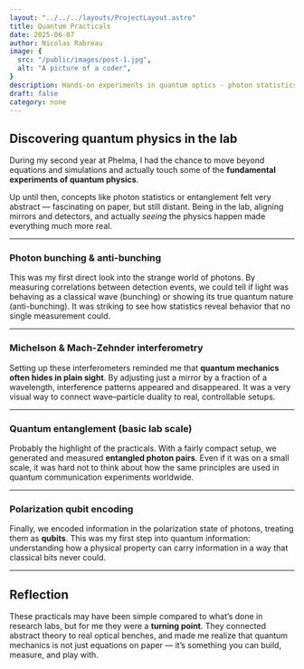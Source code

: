 ```yaml
---
layout: "../../../layouts/ProjectLayout.astro"
title: Quantum Practicals
date: 2025-06-07
author: Nicolas Rabreau
image: {
  src: "/public/images/post-1.jpg",
  alt: "A picture of a coder",
}
description: Hands-on experiments in quantum optics - photon statistics, interferometry, entanglement, and qubit encoding.
draft: false
category: none
---
```


## Discovering quantum physics in the lab

During my second year at Phelma, I had the chance to move beyond equations and simulations and actually touch some of the **fundamental experiments of quantum physics**.  

Up until then, concepts like photon statistics or entanglement felt very abstract — fascinating on paper, but still distant. Being in the lab, aligning mirrors and detectors, and actually *seeing* the physics happen made everything much more real.  

---

### Photon bunching & anti-bunching

This was my first direct look into the strange world of photons. By measuring correlations between detection events, we could tell if light was behaving as a classical wave (bunching) or showing its true quantum nature (anti-bunching). It was striking to see how statistics reveal behavior that no single measurement could.  

---

### Michelson & Mach-Zehnder interferometry

Setting up these interferometers reminded me that **quantum mechanics often hides in plain sight**. By adjusting just a mirror by a fraction of a wavelength, interference patterns appeared and disappeared. It was a very visual way to connect wave–particle duality to real, controllable setups.  

---

### Quantum entanglement (basic lab scale)

Probably the highlight of the practicals. With a fairly compact setup, we generated and measured **entangled photon pairs**. Even if it was on a small scale, it was hard not to think about how the same principles are used in quantum communication experiments worldwide.  

---

### Polarization qubit encoding

Finally, we encoded information in the polarization state of photons, treating them as **qubits**. This was my first step into quantum information: understanding how a physical property can carry information in a way that classical bits never could.  

---

## Reflection

These practicals may have been simple compared to what’s done in research labs, but for me they were a **turning point**. They connected abstract theory to real optical benches, and made me realize that quantum mechanics is not just equations on paper — it’s something you can build, measure, and play with.  

